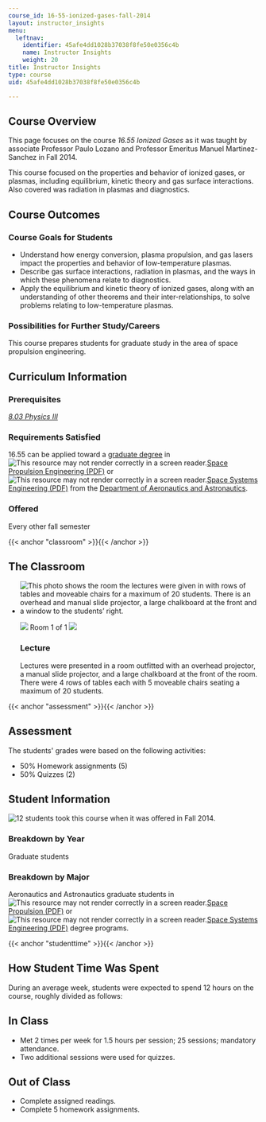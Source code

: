 ```yaml
---
course_id: 16-55-ionized-gases-fall-2014
layout: instructor_insights
menu:
  leftnav:
    identifier: 45afe4dd1028b37038f8fe50e0356c4b
    name: Instructor Insights
    weight: 20
title: Instructor Insights
type: course
uid: 45afe4dd1028b37038f8fe50e0356c4b

---
```


Course Overview
---------------

This page focuses on the course _16.55 Ionized Gases_ as it was taught by associate Professor Paulo Lozano and Professor Emeritus Manuel Martinez-Sanchez in Fall 2014.

This course focused on the properties and behavior of ionized gases, or plasmas, including equilibrium, kinetic theory and gas surface interactions. Also covered was radiation in plasmas and diagnostics.

Course Outcomes
---------------

### Course Goals for Students

*   Understand how energy conversion, plasma propulsion, and gas lasers impact the properties and behavior of low-temperature plasmas.
*   Describe gas surface interactions, radiation in plasmas, and the ways in which these phenomena relate to diagnostics.
*   Apply the equilibrium and kinetic theory of ionized gases, along with an understanding of other theorems and their inter-relationships, to solve problems relating to low-temperature plasmas.

### Possibilities for Further Study/Careers

This course prepares students for graduate study in the area of space propulsion engineering.

Curriculum Information
----------------------

### Prerequisites

[_8.03 Physics III_](/courses/8-03-physics-iii-spring-2003/)

### Requirements Satisfied

16.55 can be applied toward a [graduate degree](http://aeroastro.mit.edu/graduate-program/fields-study) in ![This resource may not render correctly in a screen reader.](/images/inacessible.gif)[Space Propulsion Engineering (PDF)](http://mit.edu/aeroastro/academics/grad/spacepropulsion.pdf) or ![This resource may not render correctly in a screen reader.](/images/inacessible.gif)[Space Systems Engineering (PDF)](http://mit.edu/aeroastro/academics/grad/spacesystems.pdf) from the [Department of Aeronautics and Astronautics](http://aeroastro.mit.edu/).

### Offered

Every other fall semester

{{< anchor "classroom" >}}{{< /anchor >}}

The Classroom
-------------

*   ![This photo shows the room the lectures were given in with rows of tables and moveable chairs for a maximum of 20 students.  There is an overhead and manual slide projector, a large chalkboard at the front and a window to the students’ right.](/coursemedia/16-55-ionized-gases-fall-2014/31b0356d94a196c7bdbb0b0d2618b433_16-55_classroom-1.jpg)
    
    ![](/images/educator/classroom_prev_dim.png) Room 1 of 1 ![](/images/educator/classroom_next_dim.png)
    
    ### Lecture
    
    Lectures were presented in a room outfitted with an overhead projector, a manual slide projector, and a large chalkboard at the front of the room. There were 4 rows of tables each with 5 moveable chairs seating a maximum of 20 students.
    

{{< anchor "assessment" >}}{{< /anchor >}}

Assessment
----------

The students' grades were based on the following activities:

- 50% Homework assignments (5)
- 50% Quizzes (2)

Student Information
-------------------

![12 students took this course when it was offered in Fall 2014.](/coursemedia/16-55-ionized-gases-fall-2014/26422957ee949e05b59feb98b479b66a_16-55_stat-students.png)

### Breakdown by Year

Graduate students

### Breakdown by Major

Aeronautics and Astronautics graduate students in ![This resource may not render correctly in a screen reader.](/images/inacessible.gif)[Space Propulsion (PDF)](http://mit.edu/aeroastro/academics/grad/spacepropulsion.pdf) or ![This resource may not render correctly in a screen reader.](/images/inacessible.gif)[Space Systems Engineering (PDF)](http://mit.edu/aeroastro/academics/grad/spacesystems.pdf) degree programs.

{{< anchor "studenttime" >}}{{< /anchor >}}

How Student Time Was Spent
--------------------------

During an average week, students were expected to spend 12 hours on the course, roughly divided as follows:

In Class
--------

*   Met 2 times per week for 1.5 hours per session; 25 sessions; mandatory attendance.
*   Two additional sessions were used for quizzes.

Out of Class
------------

*   Complete assigned readings.
*   Complete 5 homework assignments.